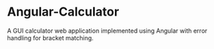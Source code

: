 # Angular-Calculator
A GUI calculator web application implemented using Angular with error handling for bracket matching.
